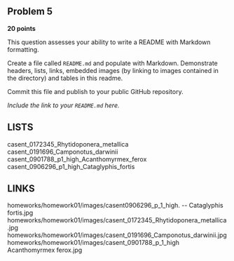 ## Problem 5

**20 points**

This question assesses your ability to write a README with Markdown formatting.

Create a file called `README.md` and populate with Markdown. Demonstrate headers, lists, links, embedded images (by linking to images contained in the directory) and tables in this readme.

Commit this file and publish to your public GitHub repository.

_Include the link to your `README.md` here._

## LISTS
casent_0172345_Rhytidoponera_metallica
casent_0191696_Camponotus_darwinii
casent_0901788_p1_high_Acanthomyrmex_ferox
casent_0906296_p1_high_Cataglyphis_fortis

## LINKS
homeworks/homework01/images/casent0906296_p_1_high. -- Cataglyphis fortis.jpg
homeworks/homework01/images/casent_0172345_Rhytidoponera_metallica.jpg
homeworks/homework01/images/casent_0191696_Camponotus_darwinii.jpg
homeworks/homework01/images/casent_0901788_p_1_high Acanthomyrmex ferox.jpg

